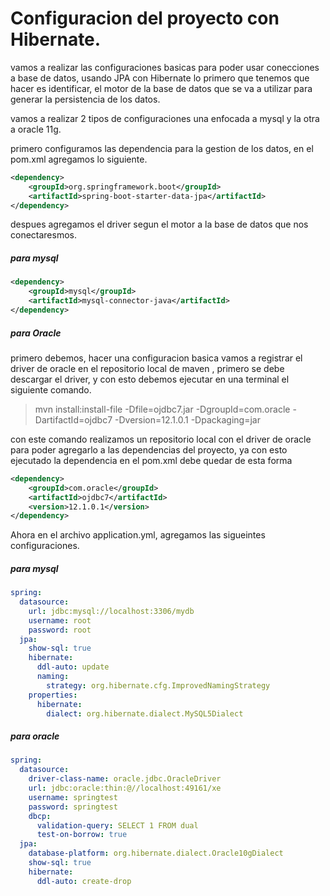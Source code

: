 # Configuracion del proyecto con Hibernate.

vamos a realizar las configuraciones basicas para poder usar conecciones a base de datos, usando JPA con Hibernate lo primero que tenemos que  hacer es identificar, el motor de la base de datos que se va a utilizar para generar la persistencia de los datos.

vamos a realizar 2 tipos de configuraciones una enfocada a mysql y la otra a oracle 11g.

primero configuramos las dependencia para la gestion de los datos, en el pom.xml agregamos lo siguiente.

```xml
<dependency>
    <groupId>org.springframework.boot</groupId>
    <artifactId>spring-boot-starter-data-jpa</artifactId>
</dependency>
```

despues agregamos el driver segun el motor a la base de datos que nos conectaresmos.

##### para mysql

```xml
<dependency>
    <groupId>mysql</groupId>
    <artifactId>mysql-connector-java</artifactId>
</dependency>
```

##### para Oracle

primero debemos, hacer una configuracion basica vamos a registrar el driver de oracle en el repositorio local de maven , primero se debe descargar el driver, y con esto debemos ejecutar en una terminal el siguiente comando.

> mvn install:install-file -Dfile=ojdbc7.jar  -DgroupId=com.oracle -DartifactId=ojdbc7 -Dversion=12.1.0.1 -Dpackaging=jar

con este comando realizamos un repositorio local con el driver de oracle para poder agregarlo a las dependencias del proyecto, ya con esto ejecutado la dependencia en el pom.xml debe quedar de esta forma

```xml
<dependency>
    <groupId>com.oracle</groupId>
    <artifactId>ojdbc7</artifactId>
    <version>12.1.0.1</version>
</dependency>
```

Ahora en el archivo application.yml, agregamos las sigueintes configuraciones.

##### para mysql

```yml
spring:
  datasource:
    url: jdbc:mysql://localhost:3306/mydb
    username: root
    password: root
  jpa:
    show-sql: true
    hibernate:
      ddl-auto: update
      naming:
        strategy: org.hibernate.cfg.ImprovedNamingStrategy
    properties:
      hibernate:
        dialect: org.hibernate.dialect.MySQL5Dialect
```

##### para oracle

```yml
spring:
  datasource:
    driver-class-name: oracle.jdbc.OracleDriver
    url: jdbc:oracle:thin:@//localhost:49161/xe
    username: springtest
    password: springtest
    dbcp:
      validation-query: SELECT 1 FROM dual
      test-on-borrow: true
  jpa:
    database-platform: org.hibernate.dialect.Oracle10gDialect
    show-sql: true
    hibernate:
      ddl-auto: create-drop
```



